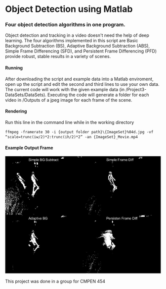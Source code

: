 # Object Detection using Matlab
### Four object detection algorithms in one program. 

Object detection and tracking in a video doesn't need the help of deep learning. The four algorithms implemented in this script are Basic Background Subtraction (BS), Adaptive Background Subtraction (ABS), Simple Frame Differencing (SFD), and Persistent Frame Differencing (PFD) provide robust, stable results in a variety of scenes. 

#### Running

After downloading the script and example data into a Matlab enviroment, open up the script and edit the second and third lines to use your own data. The current code will work with the given example data (in /Project3-DataSets/DataSets). Executing the code will generate a folder for each video in /Outputs of a jpeg image for each frame of the scene.  

#### Rendering

Run this line in the command line while in the working directory

```
ffmpeg -framerate 30 -i {output folder path}\{ImageSet}%04d.jpg -vf “scale=trunc(iw/2)*2:trunc(ih/2)*2” -an {ImageSet}_Movie.mp4
```

#### Example Output Frame

![alt text][examp]

This project was done in a group for CMPEN 454

[examp]: /example.jpg "Example Output"
